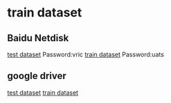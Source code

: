 # train dataset


## Baidu Netdisk
[test dataset](https://pan.baidu.com/s/1uydu1_vEL_XB1Gfs0811Og)
Password:vric
[train dataset](https://pan.baidu.com/s/1rcGF0r1stwxesJSKRYRKgg)
Password:uats


## google driver
[test dataset](https://drive.google.com/file/d/1VDA8Ppqw9D1uEwTHOrImcugFg9gP3t3o/view?usp=drive_link)
[train dataset](https://drive.google.com/file/d/1SeSzdbWLcpnqEAhYmGd3nmvkC1UoWm1m/view?usp=drive_link)

